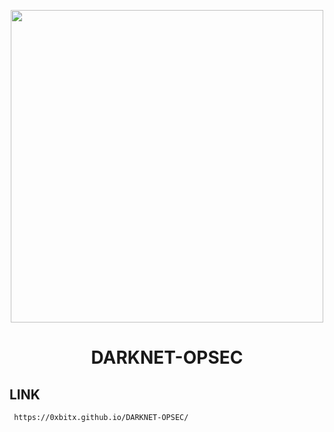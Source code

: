 
<p align="center">
<img src="https://www.crofti.com.au/wp-content/uploads/2020/11/darkweb.png", width="500", height="500">
</p>
<h1 align="center"> DARKNET-OPSEC</h1>

## LINK
     https://0xbitx.github.io/DARKNET-OPSEC/

